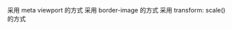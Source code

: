 采用 meta viewport 的方式
<meta name="viewport" content="initial-scale=1.0, maximum-scale=1.0, user-scalable=no" />
采用 border-image 的方式
采用 transform: scale()的方式